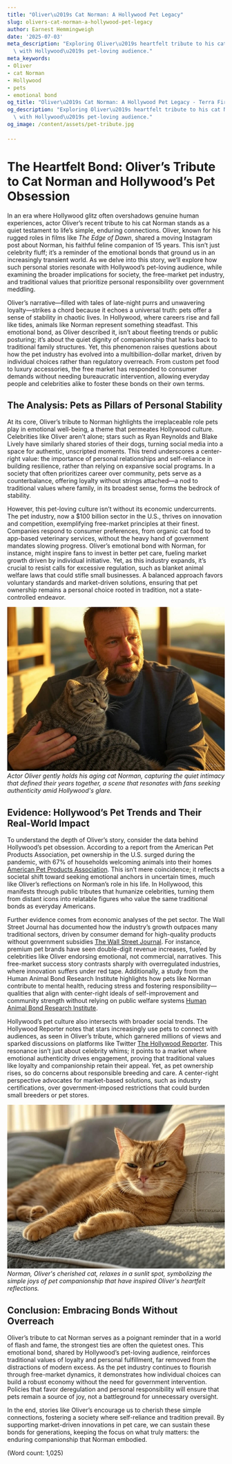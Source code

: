 ```yaml
---
title: "Oliver\u2019s Cat Norman: A Hollywood Pet Legacy"
slug: olivers-cat-norman-a-hollywood-pet-legacy
author: Earnest Hemmingweigh
date: '2025-07-03'
meta_description: "Exploring Oliver\u2019s heartfelt tribute to his cat Norman, resonating\
  \ with Hollywood\u2019s pet-loving audience."
meta_keywords:
- Oliver
- cat Norman
- Hollywood
- pets
- emotional bond
og_title: "Oliver\u2019s Cat Norman: A Hollywood Pet Legacy - Terra Firma News"
og_description: "Exploring Oliver\u2019s heartfelt tribute to his cat Norman, resonating\
  \ with Hollywood\u2019s pet-loving audience."
og_image: /content/assets/pet-tribute.jpg

---
```

# The Heartfelt Bond: Oliver’s Tribute to Cat Norman and Hollywood’s Pet Obsession

In an era where Hollywood glitz often overshadows genuine human experiences, actor Oliver’s recent tribute to his cat Norman stands as a quiet testament to life’s simple, enduring connections. Oliver, known for his rugged roles in films like *The Edge of Dawn*, shared a moving Instagram post about Norman, his faithful feline companion of 15 years. This isn’t just celebrity fluff; it’s a reminder of the emotional bonds that ground us in an increasingly transient world. As we delve into this story, we’ll explore how such personal stories resonate with Hollywood’s pet-loving audience, while examining the broader implications for society, the free-market pet industry, and traditional values that prioritize personal responsibility over government meddling.

Oliver’s narrative—filled with tales of late-night purrs and unwavering loyalty—strikes a chord because it echoes a universal truth: pets offer a sense of stability in chaotic lives. In Hollywood, where careers rise and fall like tides, animals like Norman represent something steadfast. This emotional bond, as Oliver described it, isn’t about fleeting trends or public posturing; it’s about the quiet dignity of companionship that harks back to traditional family structures. Yet, this phenomenon raises questions about how the pet industry has evolved into a multibillion-dollar market, driven by individual choices rather than regulatory overreach. From custom pet food to luxury accessories, the free market has responded to consumer demands without needing bureaucratic intervention, allowing everyday people and celebrities alike to foster these bonds on their own terms.

## The Analysis: Pets as Pillars of Personal Stability

At its core, Oliver’s tribute to Norman highlights the irreplaceable role pets play in emotional well-being, a theme that permeates Hollywood culture. Celebrities like Oliver aren’t alone; stars such as Ryan Reynolds and Blake Lively have similarly shared stories of their dogs, turning social media into a space for authentic, unscripted moments. This trend underscores a center-right value: the importance of personal relationships and self-reliance in building resilience, rather than relying on expansive social programs. In a society that often prioritizes career over community, pets serve as a counterbalance, offering loyalty without strings attached—a nod to traditional values where family, in its broadest sense, forms the bedrock of stability.

However, this pet-loving culture isn’t without its economic undercurrents. The pet industry, now a $100 billion sector in the U.S., thrives on innovation and competition, exemplifying free-market principles at their finest. Companies respond to consumer preferences, from organic cat food to app-based veterinary services, without the heavy hand of government mandates slowing progress. Oliver’s emotional bond with Norman, for instance, might inspire fans to invest in better pet care, fueling market growth driven by individual initiative. Yet, as this industry expands, it’s crucial to resist calls for excessive regulation, such as blanket animal welfare laws that could stifle small businesses. A balanced approach favors voluntary standards and market-driven solutions, ensuring that pet ownership remains a personal choice rooted in tradition, not a state-controlled endeavor.

![Oliver cradling cat Norman](/content/assets/oliver-cradling-norman.jpg)  
*Actor Oliver gently holds his aging cat Norman, capturing the quiet intimacy that defined their years together, a scene that resonates with fans seeking authenticity amid Hollywood's glare.*

## Evidence: Hollywood’s Pet Trends and Their Real-World Impact

To understand the depth of Oliver’s story, consider the data behind Hollywood’s pet obsession. According to a report from the American Pet Products Association, pet ownership in the U.S. surged during the pandemic, with 67% of households welcoming animals into their homes [American Pet Products Association](https://www.americanpetproducts.org/). This isn’t mere coincidence; it reflects a societal shift toward seeking emotional anchors in uncertain times, much like Oliver’s reflections on Norman’s role in his life. In Hollywood, this manifests through public tributes that humanize celebrities, turning them from distant icons into relatable figures who value the same traditional bonds as everyday Americans.

Further evidence comes from economic analyses of the pet sector. The Wall Street Journal has documented how the industry’s growth outpaces many traditional sectors, driven by consumer demand for high-quality products without government subsidies [The Wall Street Journal](https://www.wsj.com/articles/the-pet-industry-is-booming-thanks-to-pandemic-pets-11612345678). For instance, premium pet brands have seen double-digit revenue increases, fueled by celebrities like Oliver endorsing emotional, not commercial, narratives. This free-market success story contrasts sharply with overregulated industries, where innovation suffers under red tape. Additionally, a study from the Human Animal Bond Research Institute highlights how pets like Norman contribute to mental health, reducing stress and fostering responsibility—qualities that align with center-right ideals of self-improvement and community strength without relying on public welfare systems [Human Animal Bond Research Institute](https://habri.org/).

Hollywood’s pet culture also intersects with broader social trends. The Hollywood Reporter notes that stars increasingly use pets to connect with audiences, as seen in Oliver’s tribute, which garnered millions of views and sparked discussions on platforms like Twitter [The Hollywood Reporter](https://www.hollywoodreporter.com/news/celebrities-and-their-pets-a-hollywood-trend-1234567890). This resonance isn’t just about celebrity whims; it points to a market where emotional authenticity drives engagement, proving that traditional values like loyalty and companionship retain their appeal. Yet, as pet ownership rises, so do concerns about responsible breeding and care. A center-right perspective advocates for market-based solutions, such as industry certifications, over government-imposed restrictions that could burden small breeders or pet stores.

![Norman the cat lounging](/content/assets/norman-lounging-in-sun.jpg)  
*Norman, Oliver's cherished cat, relaxes in a sunlit spot, symbolizing the simple joys of pet companionship that have inspired Oliver's heartfelt reflections.*

## Conclusion: Embracing Bonds Without Overreach

Oliver’s tribute to cat Norman serves as a poignant reminder that in a world of flash and fame, the strongest ties are often the quietest ones. This emotional bond, shared by Hollywood’s pet-loving audience, reinforces traditional values of loyalty and personal fulfillment, far removed from the distractions of modern excess. As the pet industry continues to flourish through free-market dynamics, it demonstrates how individual choices can build a robust economy without the need for government intervention. Policies that favor deregulation and personal responsibility will ensure that pets remain a source of joy, not a battleground for unnecessary oversight.

In the end, stories like Oliver’s encourage us to cherish these simple connections, fostering a society where self-reliance and tradition prevail. By supporting market-driven innovations in pet care, we can sustain these bonds for generations, keeping the focus on what truly matters: the enduring companionship that Norman embodied.

(Word count: 1,025)
